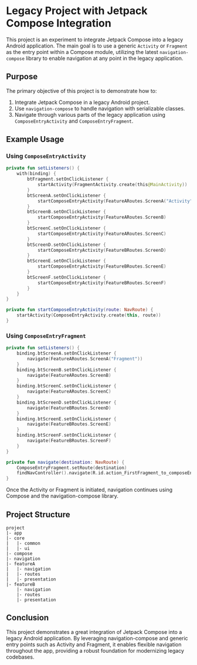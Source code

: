 # Legacy Project with Jetpack Compose Integration

This project is an experiment to integrate Jetpack Compose into a legacy Android application. The main goal is to use a generic `Activity` or `Fragment` as the entry point within a Compose module, utilizing the latest `navigation-compose` library to enable navigation at any point in the legacy application.

## Purpose

The primary objective of this project is to demonstrate how to:
1. Integrate Jetpack Compose in a legacy Android project.
2. Use `navigation-compose` to handle navigation with serializable classes.
3. Navigate through various parts of the legacy application using `ComposeEntryActivity` and `ComposeEntryFragment`.

## Example Usage

### Using `ComposeEntryActivity`
```kotlin
private fun setListeners() {
    with(binding) {
        btFragment.setOnClickListener {
            startActivity(FragmentActivity.create(this@MainActivity))
        }
        btScreenA.setOnClickListener {
            startComposeEntryActivity(FeatureARoutes.ScreenA("Activity"))
        }
        btScreenB.setOnClickListener {
            startComposeEntryActivity(FeatureARoutes.ScreenB)
        }
        btScreenC.setOnClickListener {
            startComposeEntryActivity(FeatureARoutes.ScreenC)
        }
        btScreenD.setOnClickListener {
            startComposeEntryActivity(FeatureBRoutes.ScreenD)
        }
        btScreenE.setOnClickListener {
            startComposeEntryActivity(FeatureBRoutes.ScreenE)
        }
        btScreenF.setOnClickListener {
            startComposeEntryActivity(FeatureBRoutes.ScreenF)
        }
    }
}

private fun startComposeEntryActivity(route: NavRoute) {
    startActivity(ComposeEntryActivity.create(this, route))
}
```

### Using `ComposeEntryFragment`
```kotlin
private fun setListeners() {
    binding.btScreenA.setOnClickListener {
        navigate(FeatureARoutes.ScreenA("Fragment"))
    }
    binding.btScreenB.setOnClickListener {
        navigate(FeatureARoutes.ScreenB)
    }
    binding.btScreenC.setOnClickListener {
        navigate(FeatureARoutes.ScreenC)
    }
    binding.btScreenD.setOnClickListener {
        navigate(FeatureBRoutes.ScreenD)
    }
    binding.btScreenE.setOnClickListener {
        navigate(FeatureBRoutes.ScreenE)
    }
    binding.btScreenF.setOnClickListener {
        navigate(FeatureBRoutes.ScreenF)
    }
}

private fun navigate(destination: NavRoute) {
    ComposeEntryFragment.setRoute(destination)
    findNavController().navigate(R.id.action_FirstFragment_to_composeEntryFragment)
}
```

Once the Activity or Fragment is initiated, navigation continues using Compose and the navigation-compose library.

## Project Structure
```text
project
|- app
|- core
|   |- common
|   |- ui
|- compose
|- navigation
|- featureA
|   |- navigation
|   |- routes
|   |- presentation
|- featureB
    |- navigation
    |- routes
    |- presentation
```

## Conclusion
This project demonstrates a great integration of Jetpack Compose into a legacy Android application. By leveraging navigation-compose and generic entry points such as Activity and Fragment, it enables flexible navigation throughout the app, providing a robust foundation for modernizing legacy codebases.
